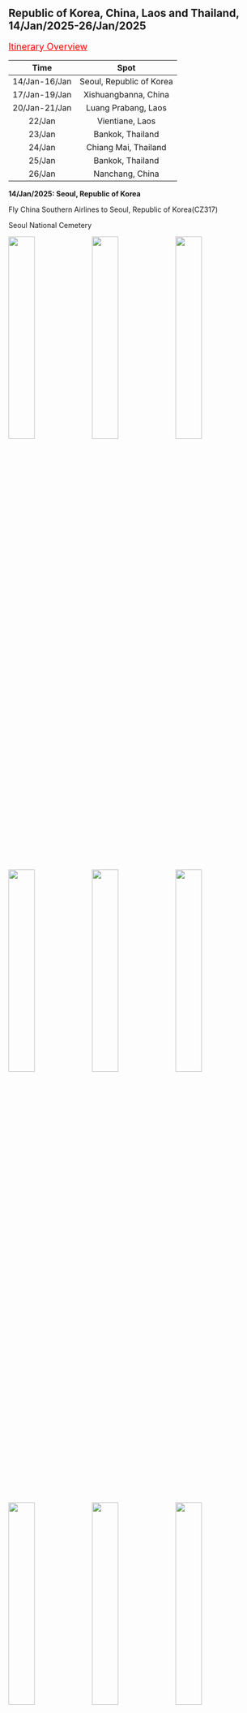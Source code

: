 ## Republic of Korea, China, Laos and Thailand, 14/Jan/2025-26/Jan/2025

<font color=red size=4><u>Itinerary Overview</u></font>

|   Time   |   Spot   |
|:--------:|:--------:|
| 14/Jan-16/Jan | Seoul, Republic of Korea |
| 17/Jan-19/Jan | Xishuangbanna, China |
| 20/Jan-21/Jan | Luang Prabang, Laos |
| 22/Jan | Vientiane, Laos |
| 23/Jan | Bankok, Thailand |
| 24/Jan | Chiang Mai, Thailand |
| 25/Jan  | Bankok, Thailand |
| 26/Jan | Nanchang, China |

**14/Jan/2025: Seoul, Republic of Korea**

Fly China Southern Airlines to Seoul, Republic of Korea(CZ317)

Seoul National Cemetery

<img src="../20250114ASIA_photos/IMG_6373.jpeg" width="32%">
<img src="../20250114ASIA_photos/IMG_6372.jpeg" width="32%">
<img src="../20250114ASIA_photos/IMG_6390.jpeg" width="32%">
<img src="../20250114ASIA_photos/IMG_6378.jpeg" width="32%">
<img src="../20250114ASIA_photos/IMG_6379.jpeg" width="32%">
<img src="../20250114ASIA_photos/IMG_6382.jpeg" width="32%">
<img src="../20250114ASIA_photos/IMG_6384.jpeg" width="32%">
<img src="../20250114ASIA_photos/IMG_6385.jpeg" width="32%">
<img src="../20250114ASIA_photos/IMG_6388.jpeg" width="32%">

Gyeonghuigung

<img src="../20250114ASIA_photos/IMG_6391.jpeg" width="32%">
<img src="../20250114ASIA_photos/IMG_6392.jpeg" width="32%">
<img src="../20250114ASIA_photos/IMG_6393.jpeg" width="32%">

Seodaemun Independence Park

<img src="../20250114ASIA_photos/IMG_6399.jpeg" width="32%">
<img src="../20250114ASIA_photos/IMG_6402.jpeg" width="32%">
<img src="../20250114ASIA_photos/IMG_6408.jpeg" width="32%">

Deoksugung

<img src="../20250114ASIA_photos/IMG_6506.jpeg" width="32%">
<img src="../20250114ASIA_photos/IMG_6507.jpeg" width="32%">
<img src="../20250114ASIA_photos/IMG_6414.jpeg" width="32%">
<img src="../20250114ASIA_photos/IMG_6415.jpeg" width="32%">
<img src="../20250114ASIA_photos/IMG_6419.jpeg" width="32%">
<img src="../20250114ASIA_photos/IMG_6428.jpeg" width="32%">
<img src="../20250114ASIA_photos/IMG_6420.jpeg" width="32%">
<img src="../20250114ASIA_photos/IMG_6426.jpeg" width="32%">
<img src="../20250114ASIA_photos/IMG_6425.jpeg" width="32%">

Namdaemun

<img src="../20250114ASIA_photos/IMG_6433.jpeg" width="32%">

**15/Jan/2025: Seoul, Republic of Korea**

Korean Demilitarized Zone

<img src="../20250114ASIA_photos/IMG_6442.jpeg" width="32%">
<img src="../20250114ASIA_photos/IMG_6441.jpeg" width="32%">
<img src="../20250114ASIA_photos/IMG_6444.jpeg" width="32%">
<img src="../20250114ASIA_photos/IMG_6452.jpeg" width="32%">
<img src="../20250114ASIA_photos/IMG_6455.jpeg" width="32%">
<img src="../20250114ASIA_photos/IMG_6456.jpeg" width="32%">
<img src="../20250114ASIA_photos/IMG_6459.jpeg" width="32%">
<img src="../20250114ASIA_photos/IMG_6461.jpeg" width="32%">
<img src="../20250114ASIA_photos/IMG_6463.jpeg" width="32%">

**16/Jan/2025: Seoul, Republic of Korea**

National Assembly of the Republic of Korea

<img src="../20250114ASIA_photos/IMG_6467.jpeg" width="32%">
<img src="../20250114ASIA_photos/IMG_6471.jpeg" width="32%">
<img src="../20250114ASIA_photos/IMG_6474.jpeg" width="32%">
<img src="../20250114ASIA_photos/IMG_6476.jpeg" width="32%">
<img src="../20250114ASIA_photos/IMG_6478.jpeg" width="32%">

National Palace Museum of Korea

<img src="../20250114ASIA_photos/IMG_6483.jpeg" width="32%">
<img src="../20250114ASIA_photos/IMG_6484.jpeg" width="32%">
<img src="../20250114ASIA_photos/IMG_6485.jpeg" width="32%">
<img src="../20250114ASIA_photos/IMG_6486.jpeg" width="32%">
<img src="../20250114ASIA_photos/IMG_6488.jpeg" width="32%">
<img src="../20250114ASIA_photos/IMG_6489.jpeg" width="32%">
<img src="../20250114ASIA_photos/IMG_6490.jpeg" width="32%">
<img src="../20250114ASIA_photos/IMG_6491.jpeg" width="32%">
<img src="../20250114ASIA_photos/IMG_6492.jpeg" width="32%">
<img src="../20250114ASIA_photos/IMG_6493.jpeg" width="32%">
<img src="../20250114ASIA_photos/IMG_6494.jpeg" width="32%">
<img src="../20250114ASIA_photos/IMG_6495.jpeg" width="32%">

Hwangudan

<img src="../20250114ASIA_photos/IMG_6503.jpeg" width="32%">
<img src="../20250114ASIA_photos/IMG_6497.jpeg" width="32%">
<img src="../20250114ASIA_photos/IMG_6504.jpeg" width="32%">

Fly China Southern Airlines to Shenyang, China(CZ672)

<img src="../20250114ASIA_photos/IMG_6512.jpeg" width="32%">

**17/Jan/2025: Xishuangbanna, China**

Fly China Southern Airlines to Xishuangbanna, China(CZ8557)

<img src="../20250114ASIA_photos/IMG_6515.jpeg" width="32%">

Peacock Banquet

<img src="../20250114ASIA_photos/IMG_6516.jpeg" width="32%">

The Great Pagoda Temple of Jinghong

<img src="../20250114ASIA_photos/IMG_6535.jpeg" width="32%">
<img src="../20250114ASIA_photos/IMG_6529.jpeg" width="32%">
<img src="../20250114ASIA_photos/IMG_6531.jpeg" width="32%">
<img src="../20250114ASIA_photos/IMG_6523.jpeg" width="32%">

Night View alongside the Lancang River

<img src="../20250114ASIA_photos/IMG_6519.jpeg" width="32%">
<img src="../20250114ASIA_photos/IMG_6520.jpeg" width="32%">
<img src="../20250114ASIA_photos/IMG_6536.jpeg" width="32%">

**18/Jan/2025: Xishuangbanna, China**

Manting Imperial Garden

<img src="../20250114ASIA_photos/IMG_6541.jpeg" width="32%">
<img src="../20250114ASIA_photos/IMG_6543.jpeg" width="32%">
<img src="../20250114ASIA_photos/IMG_6546.jpeg" width="32%">
<img src="../20250114ASIA_photos/IMG_6547.jpeg" width="32%">
<img src="../20250114ASIA_photos/IMG_6548.jpeg" width="32%">
<img src="../20250114ASIA_photos/IMG_6553.jpeg" width="32%">
<img src="../20250114ASIA_photos/IMG_6556.jpeg" width="32%">
<img src="../20250114ASIA_photos/IMG_6559.jpeg" width="32%">
<img src="../20250114ASIA_photos/IMG_6560.jpeg" width="32%">

Xishuangbanna General Buddhist Temple

<img src="../20250114ASIA_photos/IMG_6566.jpeg" width="32%">
<img src="../20250114ASIA_photos/IMG_6569.jpeg" width="32%">
<img src="../20250114ASIA_photos/IMG_6570.jpeg" width="32%">
<img src="../20250114ASIA_photos/IMG_6573.jpeg" width="32%">
<img src="../20250114ASIA_photos/IMG_6577.jpeg" width="32%">
<img src="../20250114ASIA_photos/IMG_6579.jpeg" width="32%">

Bo Re Temple

<img src="../20250114ASIA_photos/IMG_6582.jpeg" width="32%">
<img src="../20250114ASIA_photos/IMG_6586.jpeg" width="32%">
<img src="../20250114ASIA_photos/IMG_6583.jpeg" width="32%">

Mengle Cultural Park

<img src="../20250114ASIA_photos/IMG_6587.jpeg" width="32%">
<img src="../20250114ASIA_photos/IMG_6588.jpeg" width="32%">
<img src="../20250114ASIA_photos/IMG_6593.jpeg" width="32%">
<img src="../20250114ASIA_photos/IMG_6595.jpeg" width="32%">
<img src="../20250114ASIA_photos/IMG_6598.jpeg" width="32%">

Sapie Rice Noodles

<img src="../20250114ASIA_photos/IMG_6600.jpeg" width="32%">

Xishuangbanna Primitive Forest Park

<img src="../20250114ASIA_photos/IMG_6601.jpeg" width="32%">
<img src="../20250114ASIA_photos/IMG_6609.jpeg" width="32%">
<img src="../20250114ASIA_photos/IMG_6610.jpeg" width="32%">
<img src="../20250114ASIA_photos/IMG_6612.jpeg" width="32%">
<img src="../20250114ASIA_photos/IMG_6614.jpeg" width="32%">
<img src="../20250114ASIA_photos/IMG_6631.jpeg" width="32%">
<img src="../20250114ASIA_photos/IMG_6640.jpeg" width="32%">
<img src="../20250114ASIA_photos/IMG_6643.jpeg" width="32%">
<img src="../20250114ASIA_photos/IMG_6647.jpeg" width="32%">

Dai-Flavor Barbecue

<img src="../20250114ASIA_photos/IMG_6653.jpeg" width="32%">

**19/Jan/2025: Xishuangbanna, China**

Xishuangbanna Tropical Botanical Garden

<img src="../20250114ASIA_photos/IMG_6655.jpeg" width="32%">
<img src="../20250114ASIA_photos/IMG_6657.jpeg" width="32%">
<img src="../20250114ASIA_photos/IMG_6661.jpeg" width="32%">
<img src="../20250114ASIA_photos/IMG_6664.jpeg" width="32%">
<img src="../20250114ASIA_photos/IMG_6669.jpeg" width="32%">
<img src="../20250114ASIA_photos/IMG_6672.jpeg" width="32%">
<img src="../20250114ASIA_photos/IMG_6675.jpeg" width="32%">
<img src="../20250114ASIA_photos/IMG_6683.jpeg" width="32%">
<img src="../20250114ASIA_photos/IMG_6691.jpeg" width="32%">
<img src="../20250114ASIA_photos/IMG_6695.jpeg" width="32%">
<img src="../20250114ASIA_photos/IMG_6697.jpeg" width="32%">
<img src="../20250114ASIA_photos/IMG_6698.jpeg" width="32%">

Xishuangbanna Dai Nationality Garden

<img src="../20250114ASIA_photos/IMG_6699.jpeg" width="32%">
<img src="../20250114ASIA_photos/IMG_6701.jpeg" width="32%">
<img src="../20250114ASIA_photos/IMG_6706.jpeg" width="32%">
<img src="../20250114ASIA_photos/IMG_6709.jpeg" width="32%">
<img src="../20250114ASIA_photos/IMG_6711.jpeg" width="32%">
<img src="../20250114ASIA_photos/IMG_6712.jpeg" width="32%">
<img src="../20250114ASIA_photos/IMG_6716.jpeg" width="32%">
<img src="../20250114ASIA_photos/IMG_6718.jpeg" width="32%">
<img src="../20250114ASIA_photos/IMG_6720.jpeg" width="32%">
<img src="../20250114ASIA_photos/IMG_6721.jpeg" width="32%">
<img src="../20250114ASIA_photos/IMG_6733.jpeg" width="32%">
<img src="../20250114ASIA_photos/IMG_6735.jpeg" width="32%">

**20/Jan/2025: Luang Prabang, Laos**

Xishuangbanna Railway Station, China

<img src="../20250114ASIA_photos/IMG_6740.jpeg" width="32%">

Take Train C383 to Mohan Railway Station, China

Mohan Railway Station, China

<img src="../20250114ASIA_photos/IMG_6743.jpeg" width="32%">

Take Train D85 to Luang Prabang Railway Station, Laos

Royal Palace, Luang Prabang

<img src="../20250114ASIA_photos/IMG_6748.jpeg" width="32%">
<img src="../20250114ASIA_photos/IMG_6757.jpeg" width="32%">
<img src="../20250114ASIA_photos/IMG_6752.jpeg" width="32%">
<img src="../20250114ASIA_photos/IMG_6754.jpeg" width="32%">
<img src="../20250114ASIA_photos/IMG_6755.jpeg" width="32%">
<img src="../20250114ASIA_photos/IMG_6810.jpeg" width="32%">

Lao-Style Pho

<img src="../20250114ASIA_photos/IMG_6758.jpeg" width="32%">

Wat Xieng Thong

<img src="../20250114ASIA_photos/IMG_6770.jpeg" width="32%">
<img src="../20250114ASIA_photos/IMG_6771.jpeg" width="32%">
<img src="../20250114ASIA_photos/IMG_6783.jpeg" width="32%">
<img src="../20250114ASIA_photos/IMG_6784.jpeg" width="32%">
<img src="../20250114ASIA_photos/IMG_6785.jpeg" width="32%">
<img src="../20250114ASIA_photos/IMG_6787.jpeg" width="32%">
<img src="../20250114ASIA_photos/IMG_6789.jpeg" width="32%">
<img src="../20250114ASIA_photos/IMG_6790.jpeg" width="32%">

Sunset from Mount Phousi

<img src="../20250114ASIA_photos/IMG_6791.jpeg" width="32%">
<img src="../20250114ASIA_photos/IMG_6797.jpeg" width="32%">

Night Market, Luang Prabang

<img src="../20250114ASIA_photos/IMG_6798.jpeg" width="32%">
<img src="../20250114ASIA_photos/IMG_6800.jpeg" width="32%">
<img src="../20250114ASIA_photos/IMG_6802.jpeg" width="32%">

**21/Jan/2025: Luang Prabang, Laos**

Dāna

<img src="../20250114ASIA_photos/IMG_6804.jpeg" width="32%">
<img src="../20250114ASIA_photos/IMG_6805.jpeg" width="32%">
<img src="../20250114ASIA_photos/IMG_6809.jpeg" width="32%">

Kuang Si Falls

<img src="../20250114ASIA_photos/IMG_6817.jpeg" width="32%">
<img src="../20250114ASIA_photos/IMG_6820.jpeg" width="32%">
<img src="../20250114ASIA_photos/IMG_6821.jpeg" width="32%">
<img src="../20250114ASIA_photos/IMG_6822.jpeg" width="32%">
<img src="../20250114ASIA_photos/IMG_6823.jpeg" width="32%">
<img src="../20250114ASIA_photos/IMG_6824.jpeg" width="32%">
<img src="../20250114ASIA_photos/IMG_6826.jpeg" width="32%">
<img src="../20250114ASIA_photos/IMG_6832.jpeg" width="32%">
<img src="../20250114ASIA_photos/IMG_6834.jpeg" width="32%">

Mekong River

<img src="../20250114ASIA_photos/IMG_6841.jpeg" width="32%">
<img src="../20250114ASIA_photos/IMG_6842.jpeg" width="32%">

Luang Prabang Railway Station, Laos

<img src="../20250114ASIA_photos/IMG_6846.jpeg" width="32%">

Take Train C83(Lane Xang EMU Train) to Vientiane Railway Station, Laos

<img src="../20250114ASIA_photos/IMG_6848.jpeg" width="32%">

Vientiane Railway Station, Laos

<img src="../20250114ASIA_photos/IMG_6850.jpeg" width="32%">

**22/Jan/2025: Vientiane, Laos**

That Dam

<img src="../20250114ASIA_photos/IMG_6855.jpeg" width="32%">

Wat Si Saket

<img src="../20250114ASIA_photos/IMG_6858.jpeg" width="32%">
<img src="../20250114ASIA_photos/IMG_6861.jpeg" width="32%">
<img src="../20250114ASIA_photos/IMG_6864.jpeg" width="32%">
<img src="../20250114ASIA_photos/IMG_6862.jpeg" width="32%">
<img src="../20250114ASIA_photos/IMG_6863.jpeg" width="32%">

Wat Si Muang

<img src="../20250114ASIA_photos/IMG_6887.jpeg" width="32%">
<img src="../20250114ASIA_photos/IMG_6872.jpeg" width="32%">
<img src="../20250114ASIA_photos/IMG_6874.jpeg" width="32%">
<img src="../20250114ASIA_photos/IMG_6875.jpeg" width="32%">
<img src="../20250114ASIA_photos/IMG_6884.jpeg" width="32%">
<img src="../20250114ASIA_photos/IMG_6885.jpeg" width="32%">

Plumeria

<img src="../20250114ASIA_photos/IMG_6888.jpeg" width="32%">

Patuxay

<div style="display: flex; align-items: center; justify-content: flex-start; gap: 5px;">
<img src="../20250114ASIA_photos/IMG_6907.jpeg" width="32%">
<img src="../20250114ASIA_photos/IMG_6895.jpeg" width="32%">
<img src="../20250114ASIA_photos/IMG_6902.jpeg" width="32%">
</div>

Wat That Luang Neua

<img src="../20250114ASIA_photos/IMG_6908.jpeg" width="32%">
<img src="../20250114ASIA_photos/IMG_6917.jpeg" width="32%">
<img src="../20250114ASIA_photos/IMG_6911.jpeg" width="32%">
<img src="../20250114ASIA_photos/IMG_6915.jpeg" width="32%">
<img src="../20250114ASIA_photos/IMG_6919.jpeg" width="32%">
<img src="../20250114ASIA_photos/IMG_6920.jpeg" width="32%">
<img src="../20250114ASIA_photos/IMG_6921.jpeg" width="32%">

Buddha Park(Xieng Khuan)

<img src="../20250114ASIA_photos/IMG_6924.jpeg" width="32%">
<img src="../20250114ASIA_photos/IMG_6926.jpeg" width="32%">
<img src="../20250114ASIA_photos/IMG_6927.jpeg" width="32%">
<img src="../20250114ASIA_photos/IMG_6928.jpeg" width="32%">
<img src="../20250114ASIA_photos/IMG_6929.jpeg" width="32%">
<img src="../20250114ASIA_photos/IMG_6931.jpeg" width="32%">
<img src="../20250114ASIA_photos/IMG_6935.jpeg" width="32%">
<img src="../20250114ASIA_photos/IMG_6936.jpeg" width="32%">
<img src="../20250114ASIA_photos/IMG_6938.jpeg" width="32%">

Vientiane Khamsavath Railway Station

<img src="../20250114ASIA_photos/IMG_6939.jpeg" width="32%">

Take Train 134 to Krung Thep Aphiwat Railway Station, Thailand

**23/Jan/2025: Bangkok, Thailand**

The Grand Palace

<img src="../20250114ASIA_photos/IMG_6941.jpeg" width="32%">
<img src="../20250114ASIA_photos/IMG_6942.jpeg" width="32%">
<img src="../20250114ASIA_photos/IMG_6943.jpeg" width="32%">
<img src="../20250114ASIA_photos/IMG_6944.jpeg" width="32%">
<img src="../20250114ASIA_photos/IMG_6946.jpeg" width="32%">
<img src="../20250114ASIA_photos/IMG_6949.jpeg" width="32%">
<img src="../20250114ASIA_photos/IMG_6951.jpeg" width="32%">
<img src="../20250114ASIA_photos/IMG_6952.jpeg" width="32%">
<img src="../20250114ASIA_photos/IMG_6955.jpeg" width="32%">
<img src="../20250114ASIA_photos/IMG_6956.jpeg" width="32%">
<img src="../20250114ASIA_photos/IMG_6961.jpeg" width="32%">
<img src="../20250114ASIA_photos/IMG_6962.jpeg" width="32%">
<img src="../20250114ASIA_photos/IMG_6964.jpeg" width="32%">

Wat Pho(Wat Phra Chetuphon Wimon Mangkhalaram Rajwaramahawihan)

<img src="../20250114ASIA_photos/IMG_6966.jpeg" width="32%">
<img src="../20250114ASIA_photos/IMG_6967.jpeg" width="32%">
<img src="../20250114ASIA_photos/IMG_6968.jpeg" width="32%">
<img src="../20250114ASIA_photos/IMG_6970.jpeg" width="32%">
<img src="../20250114ASIA_photos/IMG_6971.jpeg" width="32%">
<img src="../20250114ASIA_photos/IMG_6975.jpeg" width="32%">
<img src="../20250114ASIA_photos/IMG_6977.jpeg" width="32%">
<img src="../20250114ASIA_photos/IMG_6980.jpeg" width="32%">

Wat Arun Ratchawararam Ratchawaramahawihan

<img src="../20250114ASIA_photos/IMG_6978.jpeg" width="32%">

Bankok National Museum

<img src="../20250114ASIA_photos/IMG_6983.jpeg" width="32%">
<img src="../20250114ASIA_photos/IMG_6987.jpeg" width="32%">
<img src="../20250114ASIA_photos/IMG_6988.jpeg" width="32%">
<img src="../20250114ASIA_photos/IMG_6991.jpeg" width="32%">
<img src="../20250114ASIA_photos/IMG_6993.jpeg" width="32%">
<img src="../20250114ASIA_photos/IMG_6996.jpeg" width="32%">
<img src="../20250114ASIA_photos/IMG_6997.jpeg" width="32%">
<img src="../20250114ASIA_photos/IMG_6998.jpeg" width="32%">
<img src="../20250114ASIA_photos/IMG_7003.jpeg" width="32%">
<img src="../20250114ASIA_photos/IMG_7006.jpeg" width="32%">
<img src="../20250114ASIA_photos/IMG_7007.jpeg" width="32%">
<img src="../20250114ASIA_photos/IMG_7008.jpeg" width="32%">
<img src="../20250114ASIA_photos/IMG_7009.jpeg" width="32%">

Hoy Tod

<img src="../20250114ASIA_photos/IMG_7013.jpeg" width="32%">

**24/Jan/2025: Chiang Mai, Thailand**

Fly Thai AirAsia to Chiang Mai, Thailand(FD3443)

Tha Phae Gate

<img src="../20250114ASIA_photos/IMG_7023.jpeg" width="32%">
<img src="../20250114ASIA_photos/IMG_7024.jpeg" width="32%">
<img src="../20250114ASIA_photos/IMG_7077.jpeg" width="32%">
<img src="../20250114ASIA_photos/IMG_7078.jpeg" width="32%">

Wat Phan Tao

<img src="../20250114ASIA_photos/IMG_7026.jpeg" width="32%">
<img src="../20250114ASIA_photos/IMG_7027.jpeg" width="32%">

Wat Chedi Luang

<img src="../20250114ASIA_photos/IMG_7028.jpeg" width="32%">
<img src="../20250114ASIA_photos/IMG_7030.jpeg" width="32%">
<img src="../20250114ASIA_photos/IMG_7031.jpeg" width="32%">
<img src="../20250114ASIA_photos/IMG_7032.jpeg" width="32%">
<img src="../20250114ASIA_photos/IMG_7034.jpeg" width="32%">
<img src="../20250114ASIA_photos/IMG_7037.jpeg" width="32%">

Three Kings Monument

<img src="../20250114ASIA_photos/IMG_7038.jpeg" width="32%">

Chiang Mai Gate

<img src="../20250114ASIA_photos/IMG_7043.jpeg" width="32%">

Wat Phra Singh

<img src="../20250114ASIA_photos/IMG_7044.jpeg" width="32%">
<img src="../20250114ASIA_photos/IMG_7049.jpeg" width="32%">
<img src="../20250114ASIA_photos/IMG_7050.jpeg" width="32%">
<img src="../20250114ASIA_photos/IMG_7051.jpeg" width="32%">

Wat Lok Molee

<img src="../20250114ASIA_photos/IMG_7052.jpeg" width="32%">
<img src="../20250114ASIA_photos/IMG_7053.jpeg" width="32%">
<img src="../20250114ASIA_photos/IMG_7054.jpeg" width="32%">

<div style="display: flex; align-items: center; justify-content: flex-start; gap: 5px;">
<img src="../20250114ASIA_photos/IMG_7055.jpeg" width="32%">
<img src="../20250114ASIA_photos/IMG_7059.jpeg" width="32%">
<img src="../20250114ASIA_photos/IMG_7056.jpeg" width="32%">
</div>

Wat Chiang Mun

<img src="../20250114ASIA_photos/IMG_7060.jpeg" width="32%">
<img src="../20250114ASIA_photos/IMG_7061.jpeg" width="32%">
<img src="../20250114ASIA_photos/IMG_7072.jpeg" width="32%">
<img src="../20250114ASIA_photos/IMG_7073.jpeg" width="32%">

Chiang Mai's Chinatown

<img src="../20250114ASIA_photos/IMG_7079.jpeg" width="32%">

Chiang Mai Taxi(Songthaew)

<img src="../20250114ASIA_photos/IMG_7080.jpeg" width="32%">

Fly Nok Air to Bankok, Thailand(DD137)

**25/Jan/2025: Bangkok, Thailand**

Democracy Monument

<img src="../20250114ASIA_photos/IMG_7084.jpeg" width="32%">

Bangkok's Chinatown

<img src="../20250114ASIA_photos/IMG_7085.jpeg" width="32%">
<img src="../20250114ASIA_photos/IMG_7090.jpeg" width="32%">
<img src="../20250114ASIA_photos/IMG_7091.jpeg" width="32%">
<img src="../20250114ASIA_photos/IMG_7092.jpeg" width="32%">
<img src="../20250114ASIA_photos/IMG_7093.jpeg" width="32%">
<img src="../20250114ASIA_photos/IMG_7094.jpeg" width="32%">

Victory Monument

<img src="../20250114ASIA_photos/IMG_7095.jpeg" width="32%">

Phra Phrom

<img src="../20250114ASIA_photos/IMG_7098.jpeg" width="32%">

Fly China Eastern Airlines to Kunming, China(MU9612)

**26/Jan/2025: Nanchang, China**

Fly China Eastern Airlines to Nanchang, China(MU5470)

<img src="../20250114ASIA_photos/IMG_7101.jpeg" width="32%">

Bayi Square(Nanchang August 1st Uprising Monument, Flag Tower, Jiangxi Provincial Art Museum)

<img src="../20250114ASIA_photos/IMG_7105.jpeg" width="32%">
<img src="../20250114ASIA_photos/IMG_7111.jpeg" width="32%">
<img src="../20250114ASIA_photos/IMG_7110.jpeg" width="32%">

Nanchang August 1st Uprising Memorial Hall

<img src="../20250114ASIA_photos/IMG_7121.jpeg" width="32%">
<img src="../20250114ASIA_photos/IMG_7112.jpeg" width="32%">
<img src="../20250114ASIA_photos/IMG_7118.jpeg" width="32%">
<img src="../20250114ASIA_photos/IMG_7119.jpeg" width="32%">

August 1st Uprising Command Headquarters

<img src="../20250114ASIA_photos/IMG_7123.jpeg" width="32%">
<img src="../20250114ASIA_photos/IMG_7126.jpeg" width="32%">
<img src="../20250114ASIA_photos/IMG_7125.jpeg" width="32%">

Tengwang Pavilion

<div style="display: flex; gap: 10px;">

  <!-- 左边：两行，每行两张横图 -->
  <div style="display: flex; flex-direction: column; gap: 5px; width: 64%;">
    <div style="display: flex; gap: 5px;">
      <img src="../20250114ASIA_photos/IMG_7128.jpeg" style="width: 50%;">
      <img src="../20250114ASIA_photos/IMG_7129.jpeg" style="width: 50%;">
    </div>
    <div style="display: flex; gap: 5px;">
      <img src="../20250114ASIA_photos/IMG_7131.jpeg" style="width: 50%;">
      <img src="../20250114ASIA_photos/IMG_7132.jpeg" style="width: 50%;">
    </div>
  </div>

  <!-- 右边：一张竖图 -->
  <div style="width: 32%;">
    <img src="../20250114ASIA_photos/IMG_7130.jpeg" style="width: 100%; height: auto;">
  </div>

</div>

Sunset from the Gan River

<img src="../20250114ASIA_photos/IMG_7134.jpeg" width="32%">

**Click [here](https://wqgcx.github.io/transport/) to go back.**
